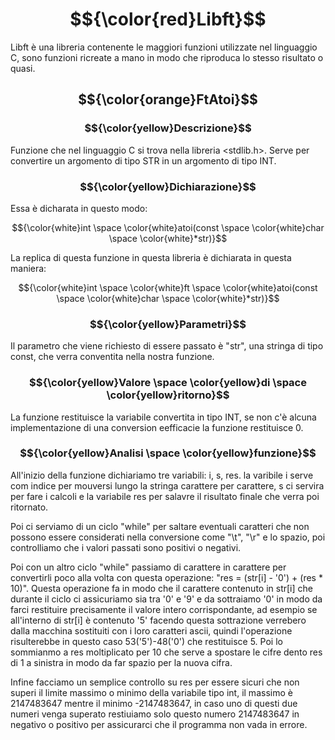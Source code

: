 # $${\color{red}Libft}$$

Libft è una libreria contenente le maggiori funzioni utilizzate nel linguaggio C, sono funzioni ricreate a mano in modo che riproduca lo stesso risultato o quasi.

## $${\color{orange}FtAtoi}$$

### $${\color{yellow}Descrizione}$$

Funzione che nel linguaggio C si trova nella libreria <stdlib.h>. Serve per convertire un argomento di tipo STR in un argomento di tipo INT.

### $${\color{yellow}Dichiarazione}$$

Essa è dicharata in questo modo:

$${\color{white}int \space \color{white}atoi(const \space \color{white}char \space \color{white}*str)}$$

La replica di questa funzione in questa libreria è dichiarata in questa maniera:

$${\color{white}int \space \color{white}ft \space \color{white}atoi(const \space \color{white}char \space \color{white}*str)}$$

### $${\color{yellow}Parametri}$$

Il parametro che viene richiesto di essere passato è "str", una stringa di tipo const, che verra conventita nella nostra funzione.

### $${\color{yellow}Valore \space \color{yellow}di \space \color{yellow}ritorno}$$

La funzione restituisce la variabile convertita in tipo INT, se non c'è alcuna implementazione di una conversion eefficacie la funzione restituisce 0.

### $${\color{yellow}Analisi \space \color{yellow}funzione}$$

All'inizio della funzione dichiariamo tre variabili: i, s, res. la varibile i serve com indice per mouversi lungo la stringa carattere per carattere, s ci servira per fare i calcoli e la variabile res per salavre il risultato finale che verra poi ritornato. 

Poi ci serviamo di un ciclo "while" per saltare eventuali caratteri che non possono essere considerati nella conversione come "\t", "\r" e lo spazio, poi controlliamo che i valori passati sono positivi o negativi.

Poi con un altro ciclo "while" passiamo di carattere in carattere per convertirli poco alla volta con questa operazione: "res = (str[i] - '0') + (res * 10)". Questa operazione fa in modo che il carattere contenuto in str[i] che durante il ciclo ci assicuriamo sia tra '0' e '9' e da sottraiamo '0' in modo da farci restituire precisamente il valore intero corrispondante, ad esempio se all'interno di str[i] è contenuto '5' facendo questa sottrazione verrebero dalla macchina sostituiti con i loro caratteri ascii, quindi l'operazione risulterebbe in questo caso 53('5')-48('0') che restituisce 5. Poi lo sommianmo a res moltiplicato per 10 che serve a spostare le cifre dento res di 1 a sinistra in modo da far spazio per la nuova cifra.

Infine facciamo un semplice controllo su res per essere sicuri che non superi il limite massimo o minimo della variabile tipo int, il massimo è 2147483647 mentre il minimo -2147483647, in caso uno di questi due numeri venga superato restiuiamo solo questo numero 2147483647 in negativo o positivo per assicurarci che il programma non vada in errore.
